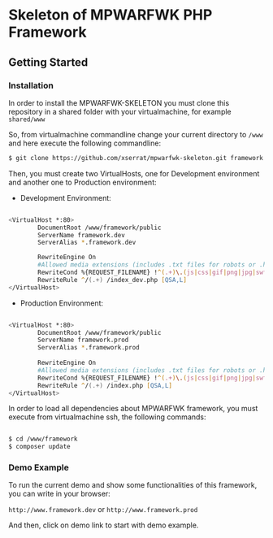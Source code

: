 # Skeleton of MPWARFWK PHP Framework #

## Getting Started ##

### Installation ###

In order to install the MPWARFWK-SKELETON you must clone this repository in a shared folder with your virtualmachine, for example ```shared/www```

So, from virtualmachine commandline change your current directory to ```/www``` and here execute the following commandline:

```zsh
$ git clone https://github.com/xserrat/mpwarfwk-skeleton.git framework

```

Then, you must create two VirtualHosts, one for Development environment and another one to Production environment:

* Development Environment:

```zsh

<VirtualHost *:80>
        DocumentRoot /www/framework/public
        ServerName framework.dev
        ServerAlias *.framework.dev

        RewriteEngine On
        #Allowed media extensions (includes .txt files for robots or .html, e.g: Google hosted HTMLs):
        RewriteCond %{REQUEST_FILENAME} !^(.+)\.(js|css|gif|png|jpg|swf|ico|txt|html)$
        RewriteRule ^/(.+) /index_dev.php [QSA,L]
</VirtualHost>

```

* Production Environment:

```zsh

<VirtualHost *:80>
        DocumentRoot /www/framework/public
        ServerName framework.prod
        ServerAlias *.framework.prod
          
        RewriteEngine On
        #Allowed media extensions (includes .txt files for robots or .html, e.g: Google hosted HTMLs):
        RewriteCond %{REQUEST_FILENAME} !^(.+)\.(js|css|gif|png|jpg|swf|ico|txt|html)$
        RewriteRule ^/(.+) /index.php [QSA,L]
</VirtualHost>

```

In order to load all dependencies about MPWARFWK framework, you must execute from virtualmachine ssh, the following commands:

```zsh

$ cd /www/framework
$ composer update

```

### Demo Example ###

To run the current demo and show some functionalities of this framework, you can write in your browser:

```http://www.framework.dev``` or ```http://www.framework.prod``` 

And then, click on demo link to start with demo example.